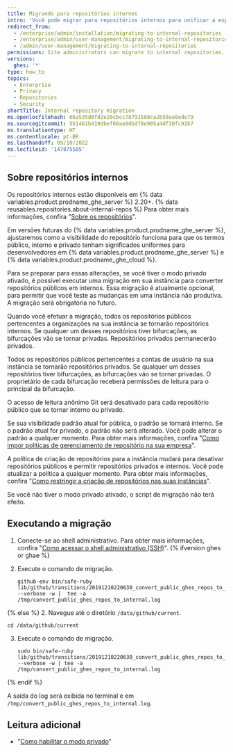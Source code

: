 ```yaml
---
title: Migrando para repositórios internos
intro: 'Você pode migrar para repositórios internos para unificar a experiência interna para desenvolvedores usando {% data variables.product.prodname_ghe_server %} e {% data variables.product.prodname_ghe_cloud %}.'
redirect_from:
  - /enterprise/admin/installation/migrating-to-internal-repositories
  - /enterprise/admin/user-management/migrating-to-internal-repositories
  - /admin/user-management/migrating-to-internal-repositories
permissions: Site administrators can migrate to internal repositories.
versions:
  ghes: '*'
type: how_to
topics:
  - Enterprise
  - Privacy
  - Repositories
  - Security
shortTitle: Internal repository migration
ms.openlocfilehash: 66a535d8fd2e20cbcc78791588ca2b50ae8ede79
ms.sourcegitcommit: 5b1461b419dbef60ae9dbdf8e905a4df30fc91b7
ms.translationtype: HT
ms.contentlocale: pt-BR
ms.lasthandoff: 09/10/2022
ms.locfileid: '147875585'
---
```

## Sobre repositórios internos

Os repositórios internos estão disponíveis em {% data variables.product.prodname_ghe_server %} 2.20+. {% data reusables.repositories.about-internal-repos %} Para obter mais informações, confira "[Sobre os repositórios](/repositories/creating-and-managing-repositories/about-repositories#about-repository-visibility)".

Em versões futuras do {% data variables.product.prodname_ghe_server %}, ajustaremos como a visibilidade do repositório funciona para que os termos público, interno e privado tenham significados uniformes para desenvolvedores em {% data variables.product.prodname_ghe_server %} e {% data variables.product.prodname_ghe_cloud %}.

Para se preparar para essas alterações, se você tiver o modo privado ativado, é possível executar uma migração em sua instância para converter repositórios públicos em internos. Essa migração é atualmente opcional, para permitir que você teste as mudanças em uma instância não produtiva. A migração será obrigatória no futuro.

Quando você efetuar a migração, todos os repositórios públicos pertencentes a organizações na sua instância se tornarão repositórios internos. Se qualquer um desses repositórios tiver bifurcações, as bifurcações vão se tornar privadas. Repositórios privados permanecerão privados.

Todos os repositórios públicos pertencentes a contas de usuário na sua instância se tornarão repositórios privados. Se qualquer um desses repositórios tiver bifurcações, as bifurcações vão se tornar privadas. O proprietário de cada bifurcação receberá permissões de leitura para o principal da bifurcação.

O acesso de leitura anônimo Git será desativado para cada repositório público que se tornar interno ou privado.

Se sua visibilidade padrão atual for pública, o padrão se tornará interno. Se o padrão atual for privado, o padrão não será alterado. Você pode alterar o padrão a qualquer momento. Para obter mais informações, confira "[Como impor políticas de gerenciamento de repositório na sua empresa](/admin/policies/enforcing-repository-management-policies-in-your-enterprise#configuring-the-default-visibility-of-new-repositories-in-your-enterprise)".

A política de criação de repositórios para a instância mudará para desativar repositórios públicos e permitir repositórios privados e internos. Você pode atualizar a política a qualquer momento. Para obter mais informações, confira "[Como restringir a criação de repositórios nas suas instâncias](/enterprise/admin/user-management/restricting-repository-creation-in-your-instance)".

Se você não tiver o modo privado ativado, o script de migração não terá efeito.

## Executando a migração

1. Conecte-se ao shell administrativo. Para obter mais informações, confira "[Como acessar o shell administrativo (SSH)](/enterprise/admin/installation/accessing-the-administrative-shell-ssh)".
{% ifversion ghes or ghae %}
2. Execute o comando de migração.

   ```shell
   github-env bin/safe-ruby lib/github/transitions/20191210220630_convert_public_ghes_repos_to_internal.rb --verbose -w |  tee -a /tmp/convert_public_ghes_repos_to_internal.log
   ```

{% else %}
2. Navegue até o diretório `/data/github/current`.
   ```shell
   cd /data/github/current
   ```
3. Execute o comando de migração.
   ```shell
   sudo bin/safe-ruby lib/github/transitions/20191210220630_convert_public_ghes_repos_to_internal.rb --verbose -w | tee -a /tmp/convert_public_ghes_repos_to_internal.log
   ```
{% endif %}

A saída do log será exibida no terminal e em `/tmp/convert_public_ghes_repos_to_internal.log`.

## Leitura adicional

- "[Como habilitar o modo privado](/enterprise/admin/installation/enabling-private-mode)"
